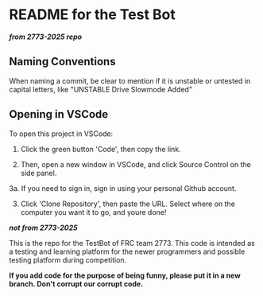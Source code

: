# README for the Test Bot
***from 2773-2025 repo***
## Naming Conventions
When naming a commit, be clear to mention if it is unstable or untested in capital letters, like "UNSTABLE Drive Slowmode Added"

## Opening in VSCode
To open this project in VSCode:

1. Click the green button 'Code', then copy the link.

2. Then, open a new window in VSCode, and click Source Control on the side panel.

3a. If you need to sign in, sign in using your personal Github account.

3. Click 'Clone Repository', then paste the URL. Select where on the computer you want it to go, and youre done!

***not from 2773-2025***

This is the repo for the TestBot of FRC team 2773. 
This code is intended as a testing and learning platform for the newer programmers and possible testing platform during competition.

**If you add code for the purpose of being funny, please put it in a new branch. Don't corrupt our corrupt code.**